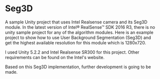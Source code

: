 # Seg3D
A sample Unity project that uses Intel Realsense camera and its Seg3D module. In the latest version of Intel® RealSense™ SDK 2016 R3, there is no unity sample project for any of the algorithm modules. Here is an example project to show how to use User Background Segmentation (Seg3D) and get the highest available resolution for this module which is 1280x720.

I used Unity 5.2.2 and Intel Realsense SR300 for this project. Other requirements can be found on the Intel's website.

Based on this Seg3D implementation, further development is going to be made.
